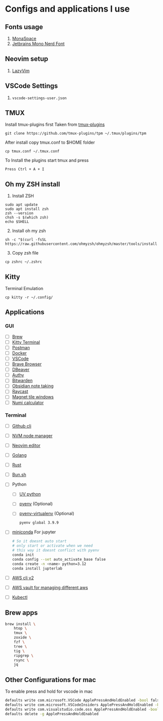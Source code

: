 # Configs and applications I use

## Fonts usage

1. [MonaSpace](https://monaspace.githubnext.com/)
2. [Jetbrains Mono Nerd Font](/fonts/)

## Neovim setup

1. [LazyVim](https://www.lazyvim.org/)

## VSCode Settings

1. `vscode-settings-user.json`

## TMUX

Install tmux-plugins first
Taken from [tmux-plugins](https://github.com/tmux-plugins/tpm)

```
git clone https://github.com/tmux-plugins/tpm ~/.tmux/plugins/tpm
```

After install copy tmux.conf to $HOME folder

```
cp tmux.conf ~/.tmux.conf
```

To Install the plugins start tmux and press

`Press Ctrl + A + I`

## Oh my ZSH install

1. Install ZSH

```
sudo apt update
sudo apt install zsh
zsh --version
chsh -s $(which zsh)
echo $SHELL
```

2. Install oh my zsh

```
sh -c "$(curl -fsSL https://raw.githubusercontent.com/ohmyzsh/ohmyzsh/master/tools/install.sh)"
```

3. Copy zsh file

```
cp zshrc ~/.zshrc
```

## Kitty

Terminal Emulation

```
cp kitty -r ~/.config/
```

## Applications

### GUI

- [ ] [Brew](https://brew.sh/)
- [ ] [Kitty Terminal](https://sw.kovidgoyal.net/kitty/)
- [ ] [Postman](https://www.postman.com/)
- [ ] [Docker](https://www.docker.com/get-started/)
- [ ] [VSCode](https://code.visualstudio.com/)
- [ ] [Brave Browser](https://brave.com/)
- [ ] [DBeaver](https://dbeaver.io/)
- [ ] [Authy](https://authy.com/)
- [ ]  [Bitwarden](https://bitwarden.com/)
- [ ] [Obsidian note taking](https://obsidian.md/)
- [ ] [Raycast](https://www.raycast.com/)
- [ ] [Magnet tile windows](https://apps.apple.com/us/app/magnet/id441258766?mt=12)
- [ ] [Numi calculator](https://numi.app/)

### Terminal

- [ ] [Github cli](https://cli.github.com/)
- [ ] [NVM node manager](https://github.com/nvm-sh/nvm)
- [ ] [Neovim editor](https://neovim.io/)
- [ ] [Golang](https://go.dev/)
- [ ] [Rust](https://doc.rust-lang.org/cargo/getting-started/installation.html)
- [ ] [Bun.sh](https://bun.sh/)
- [ ] Python
  - [ ] [UV python](https://github.com/astral-sh/uv)
  - [ ] [pyenv](https://github.com/pyenv/pyenv) (Optional)
  - [ ] [pyenv-virtualenv](https://github.com/pyenv/pyenv-virtualenv) (Optional)

      ``` bash
      pyenv global 3.9.9
      ```

- [ ] [miniconda](https://docs.anaconda.com/free/miniconda/index.html) For jupyter

    ``` bash
    # So it doesnt auto start
    # only start or activate when we need
    # this way it doesnt conflict with pyenv
    conda init
    conda config --set auto_activate_base false
    conda create -n <name> python=3.12
    conda install jupterlab
    ```

- [ ] [AWS cli v2](https://docs.aws.amazon.com/cli/latest/userguide/getting-started-install.html)
- [ ] [AWS vault for managing different aws](https://github.com/99designs/aws-vault)
- [ ] [Kubectl](https://kubernetes.io/docs/tasks/tools/#kubectl)

## Brew apps

```bash
brew install \
    htop \
    tmux \ 
    zoxide \
    fzf \
    tree \
    tig \
    ripgrep \
    rsync \
    jq
```

## Other Configurations for mac

To enable press and hold for vscode in mac

```bash
defaults write com.microsoft.VSCode ApplePressAndHoldEnabled -bool false         # For VS Code
defaults write com.microsoft.VSCodeInsiders ApplePressAndHoldEnabled -bool false # For VS Code Insider
defaults write com.visualstudio.code.oss ApplePressAndHoldEnabled -bool false    # For VS Codium
defaults delete -g ApplePressAndHoldEnabled
